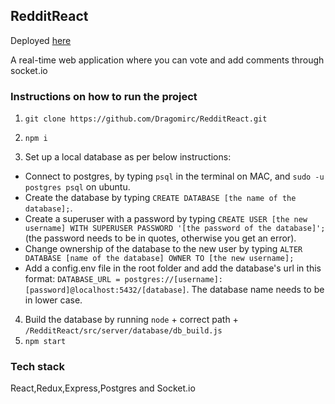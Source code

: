 ## RedditReact

Deployed [here](https://dragomirc.github.io/CFWebsocketApp/)

A real-time web application where you can vote and add comments through socket.io

### Instructions on how to run the project

1. `git clone https://github.com/Dragomirc/RedditReact.git`

2. `npm i`
3. Set up a local database as per below instructions:

* Connect to postgres, by typing `psql` in the terminal on MAC, and `sudo -u postgres psql` on ubuntu.
* Create the database by typing `CREATE DATABASE [the name of the database];`.
* Create a superuser with a password by typing `CREATE USER [the new username] WITH SUPERUSER PASSWORD '[the password of the database]';` (the password needs to be in quotes, otherwise you get an error).
* Change ownership of the database to the new user by typing `ALTER DATABASE [name of the database] OWNER TO [the new username];`
* Add a config.env file in the root folder and add the database's url in this format: `DATABASE_URL = postgres://[username]:[password]@localhost:5432/[database]`. The database name needs to be in lower case.

4. Build the database by running `node` + correct path + `/RedditReact/src/server/database/db_build.js`
5. `npm start`

### Tech stack

React,Redux,Express,Postgres and Socket.io
